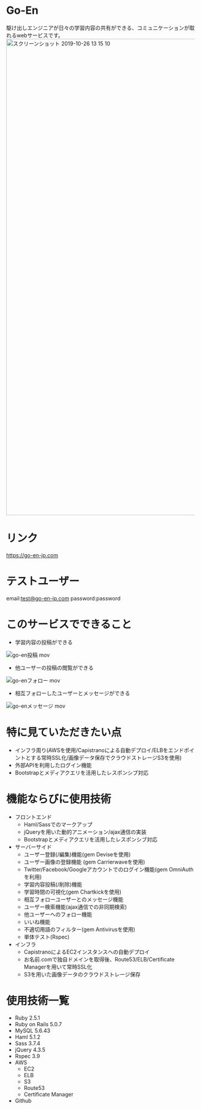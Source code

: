 # Go-En
駆け出しエンジニアが日々の学習内容の共有ができる、コミュニケーションが取れるwebサービスです。
<img width="1271" alt="スクリーンショット 2019-10-26 13 15 10" src="https://user-images.githubusercontent.com/53807858/67614194-b65a5e00-f7f3-11e9-88c0-dc7ddebeb411.png">

# リンク
https://go-en-jp.com

# テストユーザー
email:test@go-en-jp.com
password:password

# このサービスでできること
- 学習内容の投稿ができる

![go-en投稿 mov](https://user-images.githubusercontent.com/53807858/67615007-a34e8a80-f801-11e9-852f-31b913211d0f.gif)

- 他ユーザーの投稿の閲覧ができる

![go-enフォロー mov](https://user-images.githubusercontent.com/53807858/67616024-abf98d80-f80e-11e9-92d0-5645dd84a06e.gif)

- 相互フォローしたユーザーとメッセージができる

![go-enメッセージ mov](https://user-images.githubusercontent.com/53807858/67615964-a8b1d200-f80d-11e9-963b-c1f0129359c5.gif)

# 特に見ていただきたい点
- インフラ周り(AWSを使用/Capistranoによる自動デプロイ/ELBをエンドポイントとする常時SSL化/画像データ保存でクラウドストレージS3を使用)
- 外部APIを利用したログイン機能
- Bootstrapとメディアクエリを活用したレスポンシブ対応

# 機能ならびに使用技術
- フロントエンド
  - Haml/Sassでのマークアップ
  - jQueryを用いた動的アニメーション/ajax通信の実装
  - Bootstrapとメディアクエリを活用したレスポンシブ対応
- サーバーサイド
  - ユーザー登録(/編集)機能(gem Deviseを使用)
  - ユーザー画像の登録機能 (gem Carrierwaveを使用)
  - Twitter/Facebook/Googleアカウントでのログイン機能(gem OmniAuthを利用)
  - 学習内容投稿(/削除)機能
  - 学習時間の可視化(gem Chartkickを使用)
  - 相互フォローユーザーとのメッセージ機能
  - ユーザー検索機能(ajax通信での非同期検索)
  - 他ユーザーへのフォロー機能
  - いいね機能
  - 不適切用語のフィルター(gem Antivirusを使用)
  - 単体テスト(Rspec)
- インフラ
  - CapistranoによるEC2インスタンスへの自動デプロイ
  - お名前.comで独自ドメインを取得後、Route53/ELB/Certificate Managerを用いて常時SSL化
  - S3を用いた画像データのクラウドストレージ保存

# 使用技術一覧
- Ruby 2.5.1
- Ruby on Rails 5.0.7
- MySQL 5.6.43
- Haml 5.1.2
- Sass 3.7.4
- jQuery 4.3.5
- Rspec 3.9
- AWS
  - EC2
  - ELB
  - S3
  - Route53
  - Certificate Manager
- Github